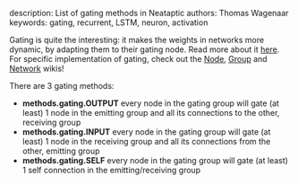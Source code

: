 description: List of gating methods in Neataptic
authors: Thomas Wagenaar
keywords: gating, recurrent, LSTM, neuron, activation

Gating is quite the interesting: it makes the weights in networks more dynamic,
by adapting them to their gating node. Read more about it [here](https://en.wikipedia.org/wiki/Synaptic_gating).
For specific implementation of gating, check out the [Node](../architecture/node.md),
[Group](../architecture/group.md) and [Network](../architecture/network.md) wikis!

There are 3 gating methods:

* **methods.gating.OUTPUT** every node in the gating group will gate (at least) 1 node in the emitting group and all its connections to the other, receiving group
* **methods.gating.INPUT** every node in the gating group will gate (at least) 1 node in the receiving group and all its connections from the other, emitting group
* **methods.gating.SELF** every node in the gating group will gate (at least) 1 self connection in the emitting/receiving group
